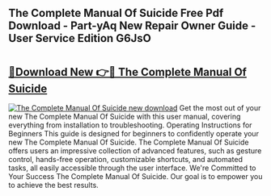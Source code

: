 ## The Complete Manual Of Suicide Free Pdf Download - Part-yAq New Repair Owner Guide - User Service Edition G6JsO

# <h2><a href="http://bc14824.oget.top/?id=The+Complete+Manual+Of+Suicide">🔗Download New 👉🔴 The Complete Manual Of Suicide</a></h2>

[![The Complete Manual Of Suicide new download](https://i.imgur.com/5g1atiW.png)](http://bc14824.oget.top/?id=The+Complete+Manual+Of+Suicide)
Get the most out of your new The Complete Manual Of Suicide with this user manual, covering everything from installation to troubleshooting. Operating Instructions for Beginners This guide is designed for beginners to confidently operate your new The Complete Manual Of Suicide. The Complete Manual Of Suicide offers users an impressive collection of advanced features, such as gesture control, hands-free operation, customizable shortcuts, and automated tasks, all easily accessible through the user interface. We're Committed to Your Success The Complete Manual Of Suicide. Our goal is to empower you to achieve the best results.
